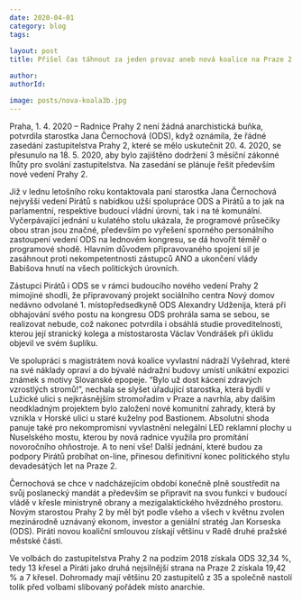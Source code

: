 ```yaml
---
date: 2020-04-01
category: blog
tags:
    
layout: post
title: Přišel čas táhnout za jeden provaz aneb nová koalice na Praze 2

author: 
authorId:  

image: posts/nova-koala3b.jpg
---
```


Praha, 1. 4. 2020 – Radnice Prahy 2 není žádná anarchistická buňka, potvrdila starostka Jana Černochová (ODS), když oznámila, že řádné zasedání zastupitelstva Prahy 2, které se mělo uskutečnit 20. 4. 2020, se přesunulo na 18. 5. 2020, aby bylo zajištěno dodržení 3 měsíční zákonné lhůty pro svolání zastupitelstva. Na zasedání se plánuje řešit především nové vedení Prahy 2.

Již v lednu letošního roku kontaktovala paní starostka Jana Černochová nejvyšší vedení Pirátů s nabídkou užší spolupráce ODS a Pirátů a to jak na parlamentní, respektive budoucí vládní úrovni, tak i na té komunální. Vyčerpávající jednání u kulatého stolu ukázala, že programové průsečíky obou stran jsou značné, především po vyřešení sporného personálního zastoupení vedení ODS na lednovém kongresu, se dá hovořit téměř o programové shodě. Hlavním důvodem připravovaného spojení sil je zasáhnout proti nekompetentnosti zástupců ANO a ukončení vlády Babišova hnutí na všech politických úrovních. 

Zástupci Pirátů i ODS se v rámci budoucího nového vedení Prahy 2 mimojiné shodli, že připravovaný projekt sociálního centra Nový domov nedávno odvolané 1. místopředsedkyně ODS Alexandry Udženija, která při obhajování svého postu na kongresu ODS prohrála sama se sebou, se realizovat nebude, což nakonec potvrdila i obsáhlá studie proveditelnosti, kterou její stranický kolega a místostarosta Václav Vondrášek při úklidu objevil ve svém šuplíku. 

Ve spolupráci s magistrátem nová koalice vyvlastní nádraží Vyšehrad, které na své náklady opraví a do bývalé nádražní budovy umístí unikátní expozici známek s motivy Slovanské epopeje. “Bylo už dost kácení zdravých vzrostlých stromů!”, nechala se slyšet úřadující starostka, která bydlí v Lužické ulici s nejkrásnějším stromořadím v Praze a navrhla, aby dalším neodkladným projektem bylo založení nové komunitní zahrady, která  by vznikla v Horské ulici u staré kuželny pod Bastionem. Absolutní shoda panuje také pro nekompromisní vyvlastnění nelegální LED reklamní plochy u Nuselského mostu, kterou by nová radnice využila pro promítání novoročního ohňostroje. A to není vše! Další jednání, které budou za podpory Pirátů probíhat on-line, přinesou definitivní konec politického stylu devadesátých let na Praze 2.

Černochová se chce v nadcházejícím období konečně plně soustředit na svůj poslanecký mandát a především se připravit na svou funkci v budoucí vládě v křesle ministryně obrany a mezigalaktického hvězdného prostoru. Novým starostou Prahy 2 by měl být podle všeho a všech v květnu zvolen mezinárodně uznávaný ekonom, investor a geniální stratég Jan Korseska (ODS). Piráti novou koaliční smlouvou získají většinu v Radě druhé pražské městské části. 

Ve volbách do zastupitelstva Prahy 2 na podzim 2018 získala ODS 32,34 %, tedy 13 křesel a Piráti jako druhá nejsilnější strana na Praze 2 získala 19,42 % a 7 křesel. Dohromady mají většinu 20 zastupitelů z 35 a společně nastolí tolik před volbami slibovaný pořádek místo anarchie.



